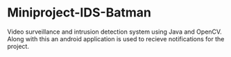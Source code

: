 # Miniproject-IDS-Batman
Video surveillance and intrusion detection system using Java and OpenCV.
Along with this an android application is used to recieve notifications for the project.
